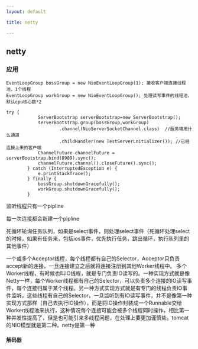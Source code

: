 ```yaml
---
layout: default

title: netty

---
```


## netty

### 应用

```
EventLoopGroup bossGroup = new NioEventLoopGroup(1); 接收客户端连接线程池，1个线程
EventLoopGroup workGroup = new NioEventLoopGroup(); 处理读写事件的线程池，默认cpu核心数*2

try {
            ServerBootstrap serverBootstrap=new ServerBootstrap();
            serverBootstrap.group(bossGroup,workGroup)
                    .channel(NioServerSocketChannel.class)  //服务端用什么通道
                    .childHandler(new TestServerLnitializer()); //已经连接上来的客户端
            ChannelFuture channelFuture = serverBootstrap.bind(8989).sync();
            channelFuture.channel().closeFuture().sync();
        } catch (InterruptedException e) {
            e.printStackTrace();
        } finally {
            bossGroup.shutdownGracefully();
            workGroup.shutdownGracefully();
        }

```

监听线程只有一个pipline

每一次连接都会新建一个pipline

死循环轮询任务队列，如果是select事件，则处理select事件（死循环处理select的时候，如果有任务来，包括ios事件，优先执行任务，跳出循环，执行队列里的其他事件）



一个或多个Acceptor线程，每个线程都有自己的Selector，Acceptor只负责accept新的连接，一旦连接建立之后就将连接注册到其他Worker线程中。
多个Worker线程，有时候也叫IO线程，就是专门负责IO读写的。一种实现方式就是像Netty一样，每个Worker线程都有自己的Selector，可以负责多个连接的IO读写事件，每个连接归属于某个线程。另一种方式实现方式就是有专门的线程负责IO事件监听，这些线程有自己的Selector，一旦监听到有IO读写事件，并不是像第一种实现方式那样（自己去执行IO操作），而是将IO操作封装成一个Runnable交给Worker线程池来执行，这种情况每个连接可能会被多个线程同时操作，相比第一种并发性提高了，但是也可能引来多线程问题，在处理上要更加谨慎些。tomcat的NIO模型就是第二种。netty是第一种



#### 解码器